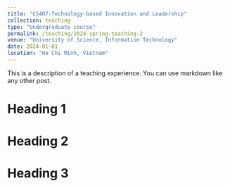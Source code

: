```yaml
---
title: "CS407-Technology-based Innovation and Leadership"
collection: teaching
type: "Undergraduate course"
permalink: /teaching/2024-spring-teaching-2
venue: "University of Science, Information Technology"
date: 2024-01-01
location: "Ho Chi Minh, Vietnam"
---
```


This is a description of a teaching experience. You can use markdown like any other post.

Heading 1
======

Heading 2
======

Heading 3
======
